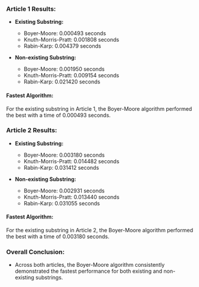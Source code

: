 ### Article 1 Results:

- **Existing Substring:**
    - Boyer-Moore: 0.000493 seconds
    - Knuth-Morris-Pratt: 0.001808 seconds
    - Rabin-Karp: 0.004379 seconds

- **Non-existing Substring:**
    - Boyer-Moore: 0.001950 seconds
    - Knuth-Morris-Pratt: 0.009154 seconds
    - Rabin-Karp: 0.021420 seconds

#### Fastest Algorithm:
For the existing substring in Article 1, the Boyer-Moore algorithm performed the best with a time of 0.000493 seconds.

### Article 2 Results:

- **Existing Substring:**
    - Boyer-Moore: 0.003180 seconds
    - Knuth-Morris-Pratt: 0.014482 seconds
    - Rabin-Karp: 0.031412 seconds

- **Non-existing Substring:**
    - Boyer-Moore: 0.002931 seconds
    - Knuth-Morris-Pratt: 0.013440 seconds
    - Rabin-Karp: 0.031055 seconds

#### Fastest Algorithm:
For the existing substring in Article 2, the Boyer-Moore algorithm performed the best with a time of 0.003180 seconds.

### Overall Conclusion:

- Across both articles, the Boyer-Moore algorithm consistently demonstrated the fastest performance for both existing and non-existing substrings.

